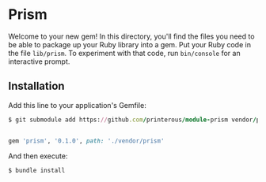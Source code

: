 # Prism

Welcome to your new gem! In this directory, you'll find the files you need to be able to package up your Ruby library into a gem. Put your Ruby code in the file `lib/prism`. To experiment with that code, run `bin/console` for an interactive prompt.

## Installation

Add this line to your application's Gemfile:

```ruby
$ git submodule add https://github.com/printerous/module-prism vendor/prism


gem 'prism', '0.1.0', path: './vendor/prism'
```

And then execute:

    $ bundle install

